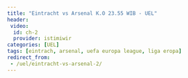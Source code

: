 ```yaml
---
title: "Eintracht vs Arsenal K.O 23.55 WIB - UEL"
header:
 video:
  id: ch-2
  provider: istimiwir
categories: [UEL]
tags: [eintrach, arsenal, uefa europa league, liga eropa]
redirect_from:
 - /uel/eintracht-vs-arsenal-2/
---
```

